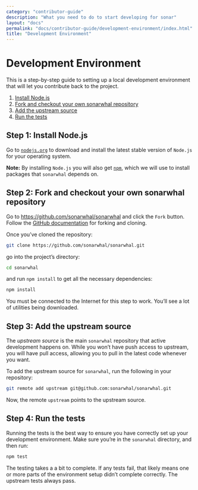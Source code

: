 ```yaml
---
category: "contributor-guide"
description: "What you need to do to start developing for sonar"
layout: "docs"
permalink: "docs/contributor-guide/development-environment/index.html"
title: "Development Environment"
---
```

# Development Environment

This is a step-by-step guide to setting up a local development
environment that will let you contribute back to the project.

1. [Install Node.js](#step-1)
2. [Fork and checkout your own sonarwhal repository](#step-2)
3. [Add the upstream source](#step-3)
4. [Run the tests](#step-4)

<!-- markdownlint-disable MD033 -->

## Step 1: Install Node.js <a name="step-1"></a>

<!-- markdownlint-enable MD033 -->

Go to [`nodejs.org`][nodejs] to download and install the latest stable
version of `Node.js` for your operating system.

**Note:** By installing `Node.js` you will also get [`npm`][npm], which
we will use to install packages that `sonarwhal` depends on.

<!-- markdownlint-disable MD033 -->

## Step 2: Fork and checkout your own sonarwhal repository <a name="step-2"></a>

<!-- markdownlint-enable MD033 -->

Go to <https://github.com/sonarwhal/sonarwhal> and click the `Fork` button.
Follow the [GitHub documentation][github fork docs] for forking and cloning.

Once you’ve cloned the repository:

```bash
git clone https://github.com/sonarwhal/sonarwhal.git
```

go into the project’s directory:

```bash
cd sonarwhal
```

and run `npm install` to get all the necessary dependencies:

```bash
npm install
```

You must be connected to the Internet for this step to work. You’ll
see a lot of utilities being downloaded.

<!-- markdownlint-disable MD033 -->

## Step 3: Add the upstream source <a name="step-3"></a>

<!-- markdownlint-enable MD033 -->

The *upstream source* is the main `sonarwhal` repository that active
development happens on. While you won’t have push access to upstream,
you will have pull access, allowing you to pull in the latest code
whenever you want.

To add the upstream source for `sonarwhal`, run the following in your
repository:

```bash
git remote add upstream git@github.com:sonarwhal/sonarwhal.git
```

Now, the remote `upstream` points to the upstream source.

<!-- markdownlint-disable MD033 -->

## Step 4: Run the tests <a name="step-4"></a>

<!-- markdownlint-enable MD033 -->

Running the tests is the best way to ensure you have correctly set up
your development environment. Make sure you’re in the `sonarwhal`
directory, and then run:

```bash
npm test
```

The testing takes a a bit to complete. If any tests fail, that
likely means one or more parts of the environment setup didn’t complete
correctly. The upstream tests always pass.

<!-- Link labels: -->

[github fork docs]: https://help.github.com/articles/fork-a-repo
[nodejs]: https://nodejs.org/en/download/current/
[npm]: https://www.npmjs.com/get-npm
